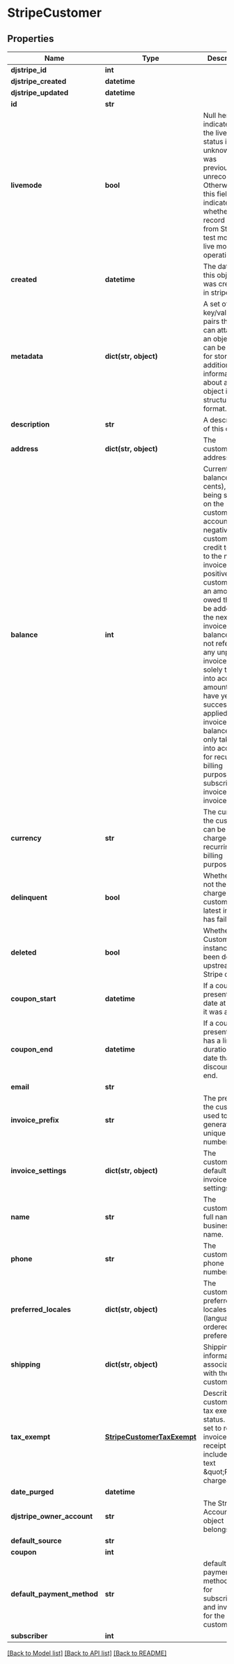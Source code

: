 # StripeCustomer


## Properties
Name | Type | Description | Notes
------------ | ------------- | ------------- | -------------
**djstripe_id** | **int** |  | [readonly] 
**djstripe_created** | **datetime** |  | [readonly] 
**djstripe_updated** | **datetime** |  | [readonly] 
**id** | **str** |  | 
**livemode** | **bool** | Null here indicates that the livemode status is unknown or was previously unrecorded. Otherwise, this field indicates whether this record comes from Stripe test mode or live mode operation. | [optional] 
**created** | **datetime** | The datetime this object was created in stripe. | [optional] 
**metadata** | **dict(str, object)** | A set of key/value pairs that you can attach to an object. It can be useful for storing additional information about an object in a structured format. | [optional] 
**description** | **str** | A description of this object. | [optional] 
**address** | **dict(str, object)** | The customer&#39;s address. | [optional] 
**balance** | **int** | Current balance (in cents), if any, being stored on the customer&#39;s account. If negative, the customer has credit to apply to the next invoice. If positive, the customer has an amount owed that will be added to the next invoice. The balance does not refer to any unpaid invoices; it solely takes into account amounts that have yet to be successfully applied to any invoice. This balance is only taken into account for recurring billing purposes (i.e., subscriptions, invoices, invoice items). | [optional] 
**currency** | **str** | The currency the customer can be charged in for recurring billing purposes | [optional] 
**delinquent** | **bool** | Whether or not the latest charge for the customer&#39;s latest invoice has failed. | [optional] 
**deleted** | **bool** | Whether the Customer instance has been deleted upstream in Stripe or not. | [optional] 
**coupon_start** | **datetime** | If a coupon is present, the date at which it was applied. | [readonly] 
**coupon_end** | **datetime** | If a coupon is present and has a limited duration, the date that the discount will end. | [readonly] 
**email** | **str** |  | [optional] 
**invoice_prefix** | **str** | The prefix for the customer used to generate unique invoice numbers. | [optional] 
**invoice_settings** | **dict(str, object)** | The customer&#39;s default invoice settings. | [optional] 
**name** | **str** | The customer&#39;s full name or business name. | [optional] 
**phone** | **str** | The customer&#39;s phone number. | [optional] 
**preferred_locales** | **dict(str, object)** | The customer&#39;s preferred locales (languages), ordered by preference. | [optional] 
**shipping** | **dict(str, object)** | Shipping information associated with the customer. | [optional] 
**tax_exempt** | [**StripeCustomerTaxExempt**](StripeCustomerTaxExempt.md) | Describes the customer&#39;s tax exemption status. When set to reverse, invoice and receipt PDFs include the text \&quot;Reverse charge\&quot;. | [optional] 
**date_purged** | **datetime** |  | [readonly] 
**djstripe_owner_account** | **str** | The Stripe Account this object belongs to. | 
**default_source** | **str** |  | [optional] 
**coupon** | **int** |  | [optional] 
**default_payment_method** | **str** | default payment method used for subscriptions and invoices for the customer. | [optional] 
**subscriber** | **int** |  | 

[[Back to Model list]](../README.md#documentation-for-models) [[Back to API list]](../README.md#documentation-for-api-endpoints) [[Back to README]](../README.md)


